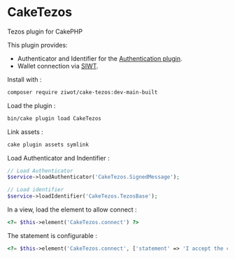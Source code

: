 # CakeTezos

Tezos plugin for CakePHP

This plugin provides:

- Authenticator and Identifier for the [Authentication plugin](https://book.cakephp.org/authentication/3/en/index.html).
- Wallet connection via [SIWT](https://github.com/StakeNow/SIWT).

Install with :

```sh
composer require ziwot/cake-tezos:dev-main-built
```

Load the plugin :

```sh
bin/cake plugin load CakeTezos
```

Link assets :

```sh
cake plugin assets symlink
```

Load Authenticator and Indentifier :

```php
// Load Authenticator
$service->loadAuthenticator('CakeTezos.SignedMessage');

// Load identifier
$service->loadIdentifier('CakeTezos.TezosBase');
```

In a view, load the element to allow connect :

```php
<?= $this->element('CakeTezos.connect') ?>
```

The statement is configurable :

```php
<?= $this->element('CakeTezos.connect', ['statement' => 'I accept the conditions']) ?>
```
